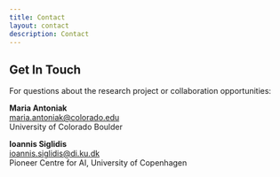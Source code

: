 ```yaml
---
title: Contact
layout: contact
description: Contact
---
```


## Get In Touch

For questions about the research project or collaboration opportunities:

**Maria Antoniak**  
[maria.antoniak@colorado.edu](mailto:maria.antoniak@colorado.edu)  
University of Colorado Boulder

**Ioannis Siglidis**  
[ioannis.siglidis@di.ku.dk](mailto:ioannis.siglidis@di.ku.dk)  
Pioneer Centre for AI, University of Copenhagen

